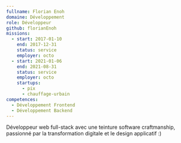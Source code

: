 ```yaml
---
fullname: Florian Enoh
domaine: Développement
role: Développeur
github: florianEnoh
missions:
  - start: 2017-01-10
    end: 2017-12-31
    status: service
    employer: octo
  - start: 2021-01-06
    end: 2021-08-31
    status: service
    employer: octo
    startups:
      - pix
      - chauffage-urbain
competences:
  - Développement Frontend
  - Développement Backend
---
```


Développeur web full-stack avec une teinture software craftmanship, passionné par la transformation digitale et le design applicatif :)
